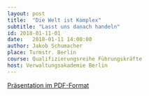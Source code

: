 ```yaml
---
layout: post
title:  "Die Welt ist Komplex"
subtitle: "Lasst uns danach handeln"
id: 2018-01-11-01
date:   2018-01-11 14:00:00
author: Jakob Schumacher
place: Turmstr. Berlin
course: Qualifizierungsreihe Führungskräfte
host: Verwaltungsakademie Berlin
---
```



[Präsentation im PDF-Format]({{site.baseurl}}/assets/2018-01-11-01-komplexe-welt/presentation.pdf)